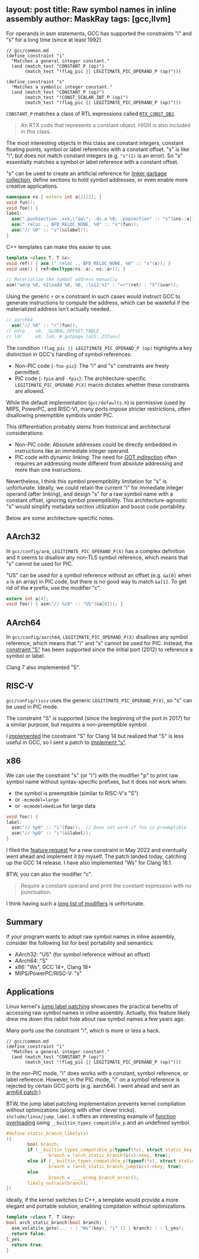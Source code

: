 layout: post
title: Raw symbol names in inline assembly
author: MaskRay
tags: [gcc,llvm]
---

For operands in asm statements, GCC has supported the constraints "i" and "s" for a long time (since at least 1992).
```
// gcc/common.md
(define_constraint "i"
  "Matches a general integer constant."
  (and (match_test "CONSTANT_P (op)")
       (match_test "!flag_pic || LEGITIMATE_PIC_OPERAND_P (op)")))

(define_constraint "s"
  "Matches a symbolic integer constant."
  (and (match_test "CONSTANT_P (op)")
       (match_test "!CONST_SCALAR_INT_P (op)")
       (match_test "!flag_pic || LEGITIMATE_PIC_OPERAND_P (op)")))
```

<!-- more -->

`CONSTANT_P` matches a class of RTL expressions called [`RTX_CONST_OBJ`](https://gcc.gnu.org/onlinedocs/gccint/RTL-Classes.html).

> An RTX code that represents a constant object. HIGH is also included in this class.

The most interesting objects in this class are constant integers, constant floating points, symbol or label references with a constant offset.
"s" is like "i", but does not match constant integers (e.g. `"s"(1)` is an error). So "s" essentially matches a symbol or label reference with a constant offset.

"s" can be used to create an artificial reference for [linker garbage collection](/blog/2021-02-28-linker-garbage-collection), define sections to hold symbol addresses, or even enable more creative applications.

```cpp
namespace ns { extern int a[2][2]; }
void fun();
void foo() {
label:
  asm(".pushsection .xxx,\"aw\"; .dc.a %0; .popsection" :: "s"(&ns::a[1][1]));
  asm(".reloc ., BFD_RELOC_NONE, %0" :: "s"(fun));
  asm("// %0" :: "s"(&&label));
}
```

C++ templates can make this easier to use.
```cpp
template <class T, T &x>
void ref() { asm (".reloc ., BFD_RELOC_NONE, %0" :: "s"(x)); }
void use() { ref<decltype(ns::a), ns::a>(); }
```

```c
// Materialize the symbol address manually
asm("adrp %0, %1\nadd %0, %0, :lo12:%1" : "=r"(ret) : "S"(&var));
```

Using the generic `r` or `m` constraint in such cases would instruct GCC to generate instructions to compute the address, which can be wasteful if the materialized address isn't actually needed.

```cpp
// aarch64
  asm("// %0" :: "r"(fun));
// adrp    x0, _GLOBAL_OFFSET_TABLE_
// ldr     x0, [x0, #:gotpage_lo15:_Z3funv]
```

The condition `!flag_pic || LEGITIMATE_PIC_OPERAND_P (op)` highlights a key distinction in GCC's handling of symbol references:

* Non-PIC code (`-fno-pic`): The "i" and "s" constraints are freely permitted.
* PIC code (`-fpie` and `-fpic`): The architecture-specific `LEGITIMATE_PIC_OPERAND_P(X)` macro dictates whether these constraints are allowed.

While the default implementation (`gcc/defaults.h`) is permissive (used by MIPS, PowerPC, and RISC-V), many ports impose stricter restrictions, often disallowing preemptible symbols under PIC.

This differentiation probably stems from historical and architectural considerations:

* Non-PIC code: Absolute addresses could be directly embedded in instructions like an immediate integer operand.
* PIC code with dynamic linking: The need for [GOT indirection](/blog/2021-08-29-all-about-global-offset-table) often requires an addressing mode different from absolute addressing and more than one instructions.

Nevertheless, I think this symbol preemptibility limitation for "s" is unfortunate.
Ideally, we could retain the current "i" for immediate integer operand (after linking), and design "s" for a raw symbol name with a constant offset, ignoring symbol preemptibility.
This architecture-agnostic "s" would simplify metadata section utilization and boost code portability.

Below are some architecture-specific notes.

## AArch32

In `gcc/config/arm`, `LEGITIMATE_PIC_OPERAND_P(X)` has a complex definition and it seems to disallow any non-TLS symbol reference, which means that "s" cannot be used for PIC.

"US" can be used for a symbol reference without an offset (e.g. `&a[0]` when `a` is an array) in PIC code, but there is no good way to match `&a[1]`.
To get rid of the `#` prefix, use the modifier "c".

```c
extern int a[4];
void foo() { asm("// %c0" :: "US"(&a[0])); }
```

## AArch64

In `gcc/config/aarch64`, `LEGITIMATE_PIC_OPERAND_P(X)` disallows any symbol reference, which means that "i" and "s" cannot be used for PIC.
Instead, the [constraint "S"](https://gcc.gnu.org/onlinedocs/gcc/Machine-Constraints.html) has been supported since the initial port (2012) to reference a symbol or label.

Clang 7 also implemented "S".

## RISC-V

`gcc/config/riscv` uses the generic `LEGITIMATE_PIC_OPERAND_P(X)`, so "s" can be used in PIC mode.

The constraint "S" is supported (since the beginning of the port in 2017) for a similar purpose, but requires a non-preemptible symbol.

I [implemented](https://reviews.llvm.org/D105254) the constraint "S" for Clang 14 but realized that "S" is less useful in GCC, so I sent a patch to [implement "s"](https://github.com/llvm/llvm-project/pull/80201).

## x86

We can use the constraint "s" (or "i") with the modifier "p" to print raw symbol name without syntax-specific prefixes, but it does not work when:

* the symbol is preemptible (similar to RISC-V's "S")
* or `-mcmodel=large`
* or `-mcmodel=medium` for large data

```c
void foo() {
label:
  asm("// %p0" :: "i"(foo));  // Does not work if foo is preemptible
  asm("// %p0" :: "i"(&&label));
}
```

I filed the [feature request](https://gcc.gnu.org/bugzilla/show_bug.cgi?id=105576) for a new constraint in May 2022 and eventually went ahead and implement it by myself.
The patch landed today, catching up the GCC 14 release.
I have also implemented "Ws" for Clang 18.1.

BTW, you can also the modifier "c".

> Require a constant operand and print the constant expression with no punctuation.

I think having such a [long list of modifiers](https://gcc.gnu.org/onlinedocs/gcc/Extended-Asm.html#x86-Operand-Modifiers) is unfortunate.

## Summary

If your program wants to adopt raw symbol names in inline assembly, consider the following list for best portability and semantics:

* AArch32: "US" (for symbol reference without an offset)
* AArch64: "S"
* x86: "Ws", GCC 14+, Clang 18+
* MIPS/PowerPC/RISC-V: "s"

## Applications

Linux kernel's [jump label patching](https://docs.kernel.org/staging/static-keys.html) showcases the practical benefits of accessing raw symbol names in inline assembly.
Actually, this feature likely drew me down this rabbit hole about raw symbol names a few years ago.

Many ports use the constraint "i", which is more or less a hack.

```
// gcc/common.md
(define_constraint "i"
  "Matches a general integer constant."
  (and (match_test "CONSTANT_P (op)")
       (match_test "!flag_pic || LEGITIMATE_PIC_OPERAND_P (op)")))
```

In the non-PIC mode, "i" does works with a constant, symbol reference, or label reference.
However, in the PIC mode, "i" on a symbol reference is rejected by certain GCC ports (e.g. aarch64).
I went ahead and sent an [arm64 patch](https://lore.kernel.org/linux-arm-kernel/20240131065322.1126831-1-maskray@google.com/T/#u):)

BTW, the jump label patching implementation prevents kernel compilation without optimizations (along with other clever tricks).
`include/linux/jump_label.h` offers an interesting example of [function overloading](https://lore.kernel.org/lkml/152261542576.30503.8474929957674990486.stgit@warthog.procyon.org.uk/) using `__builtin_types_compatible_p` and an undefined symbol.
```c
#define static_branch_likely(x)                                                 \
({                                                                              \
        bool branch;                                                            \
        if (__builtin_types_compatible_p(typeof(*x), struct static_key_true))   \
                branch = !arch_static_branch(&(x)->key, true);                  \
        else if (__builtin_types_compatible_p(typeof(*x), struct static_key_false)) \
                branch = !arch_static_branch_jump(&(x)->key, true);             \
        else                                                                    \
                branch = ____wrong_branch_error();                              \
        likely_notrace(branch);                                                         \
})
```

Ideally, if the kernel switches to C++, a template would provide a more elegant and portable solution, enabling compilation without optimizations.
```cpp
template <class T, T &key>
bool arch_static_branch(bool branch) {
  asm_volatile_goto(... : : "Ws"(key), "i" (2 | branch) : : l_yes);
  return false;
l_yes:
  return true;
}
```
